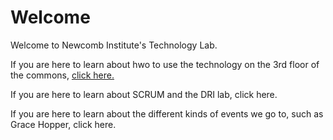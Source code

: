 # Welcome
Welcome to Newcomb Institute's Technology Lab. 

If you are here to learn about hwo to use the technology on the 3rd floor of the commons, [click here.]()

If you are here to learn about SCRUM and the DRI lab, click here.

If you are here to learn about the different kinds of events we go to, such as Grace Hopper, click here.
